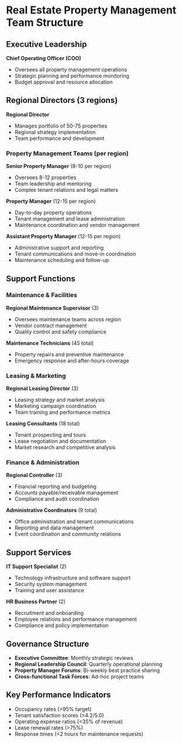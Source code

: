 # Real Estate Property Management Team Structure

## Executive Leadership
**Chief Operating Officer (COO)**
- Oversees all property management operations
- Strategic planning and performance monitoring
- Budget approval and resource allocation

## Regional Directors (3 regions)
**Regional Director**
- Manages portfolio of 50-75 properties
- Regional strategy implementation
- Team performance and development

### Property Management Teams (per region)
**Senior Property Manager** (8-10 per region)
- Oversees 8-12 properties
- Team leadership and mentoring
- Complex tenant relations and legal matters

**Property Manager** (12-15 per region)
- Day-to-day property operations
- Tenant management and lease administration
- Maintenance coordination and vendor management

**Assistant Property Manager** (12-15 per region)
- Administrative support and reporting
- Tenant communications and move-in coordination
- Maintenance scheduling and follow-up

## Support Functions

### Maintenance & Facilities
**Regional Maintenance Supervisor** (3)
- Oversees maintenance teams across region
- Vendor contract management
- Quality control and safety compliance

**Maintenance Technicians** (45 total)
- Property repairs and preventive maintenance
- Emergency response and after-hours coverage

### Leasing & Marketing
**Regional Leasing Director** (3)
- Leasing strategy and market analysis
- Marketing campaign coordination
- Team training and performance metrics

**Leasing Consultants** (18 total)
- Tenant prospecting and tours
- Lease negotiation and documentation
- Market research and competitive analysis

### Finance & Administration
**Regional Controller** (3)
- Financial reporting and budgeting
- Accounts payable/receivable management
- Compliance and audit coordination

**Administrative Coordinators** (9 total)
- Office administration and tenant communications
- Reporting and data management
- Event coordination and community relations

## Support Services
**IT Support Specialist** (2)
- Technology infrastructure and software support
- Security system management
- Training and user assistance

**HR Business Partner** (2)
- Recruitment and onboarding
- Employee relations and performance management
- Compliance and policy implementation

## Governance Structure
- **Executive Committee**: Monthly strategic reviews
- **Regional Leadership Council**: Quarterly operational planning
- **Property Manager Forums**: Bi-weekly best practice sharing
- **Cross-functional Task Forces**: Ad-hoc project teams

## Key Performance Indicators
- Occupancy rates (>95% target)
- Tenant satisfaction scores (>4.2/5.0)
- Operating expense ratios (<35% of revenue)
- Lease renewal rates (>75%)
- Response times (<2 hours for maintenance requests)

